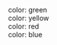
<!DOCTYPE html>
<html>
<head>
  <title>DevMountain Pre Assessment</title>
  <link rel="stylesheet" href="defaultStyles.css">
  <link rel="stylesheet" href="yourStyles.css">
</head>
<body>
  <div class="container">
    <div class="row-one">
      color: green
    </div>
    <div class="row-two">
      color: yellow
    </div>
    <div class="row-three">
      color: red
    </div>
    <div class="row-four">
      color: blue
    </div>
  </div>
</body>
</html>
